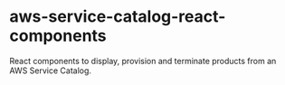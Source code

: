 # aws-service-catalog-react-components
React components to display, provision and terminate products from an AWS Service Catalog.
